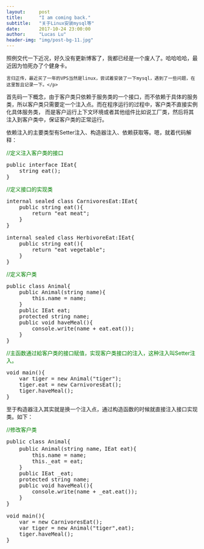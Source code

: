 ```yaml
---
layout:     post
title:      "I am coming back."
subtitle:   "关于Linux安装mysql等"
date:       2017-10-24 23:00:00
author:     "Lucas Lu"
header-img: "img/post-bg-11.jpg"
---
```


<p>照例交代一下近况，好久没有更新博客了，我都已经是一个废人了。哈哈哈哈，最近因为怕死办了个健身卡。

	言归正传，最近买了一年的VPS当然是linux，尝试着安装了一下mysql，遇到了一些问题，在这里暂且记录一下。</p>

<p>首先码一下概念，由于客户类只依赖于服务类的一个接口，而不依赖于具体的服务类，所以客户类只需要定一个注入点。而在程序运行的过程中，客户类不直接实例化具体服务类，
而是客户运行上下文环境或者其他组件比如说工厂类，然后将其注入到客户类中，保证客户类的正常运行。</p>

<p>依赖注入的主要类型有Setter注入、构造器注入、依赖获取等。嗯，就着代码解释：</p>

<font style="color:green">//定义注入客户类的接口</font>
<pre>
public interface IEat{
    string eat();
}
</pre>

<font style="color:green">//定义接口的实现类</font>
<pre>
internal sealed class CarnivoresEat:IEat{
    public string eat(){
        return "eat meat";
    }
}

internal sealed class HerbivoreEat:IEat{
    public string eat(){
        return "eat vegetable";
    }
}
</pre>


<font style="color:green">//定义客户类</font>
<pre>
public class Animal{
    public Animal(string name){
        this.name = name;
    }
    public IEat eat;
    protected string name;
    public void haveMeal(){
        console.write(name + eat.eat());
    }
}
</pre>

<font style="color:green">//主函数通过給客户类的接口赋值，实现客户类接口的注入，这种注入叫Setter注入。</font>
<pre>
void main(){
    var tiger = new Animal("tiger");
    tiger.eat = new CarnivoresEat();
    tiger.haveMeal();
}
</pre>

<p>至于构造器注入其实就是换一个注入点，通过构造函数的时候就直接注入接口实现类。如下：</p>

<font style="color:green">//修改客户类</font>
<pre>
public class Animal{
    public Animal(string name，IEat eat){
        this.name = name;
        this._eat = eat;
    }
    public IEat _eat;
    protected string name;
    public void haveMeal(){
        console.write(name + _eat.eat());
    }
}

void main(){
    var = new CarnivoresEat();
    var tiger = new Animal("tiger",eat);
    tiger.haveMeal();
}
</pre>

<p></p>

